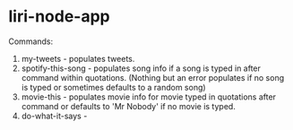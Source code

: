 # liri-node-app

Commands: 
1. my-tweets - populates tweets.
2. spotify-this-song - populates song info if a song is typed in after command within quotations. (Nothing but an error populates if no song is typed or sometimes defaults to a random song)
3. movie-this - populates movie info for movie typed in quotations after command or defaults to 'Mr Nobody' if no movie is typed.
4. do-what-it-says -